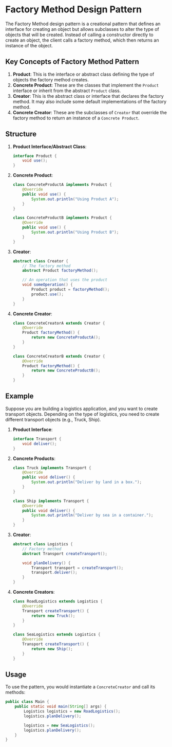 # Factory Method Design Pattern

The Factory Method design pattern is a creational pattern that defines an interface for creating an object but allows subclasses to alter the type of objects that will be created. Instead of calling a constructor directly to create an object, the client calls a factory method, which then returns an instance of the object.

## Key Concepts of Factory Method Pattern

1. **Product**: This is the interface or abstract class defining the type of objects the factory method creates.
2. **Concrete Product**: These are the classes that implement the `Product` interface or inherit from the abstract `Product` class.
3. **Creator**: This is the abstract class or interface that declares the factory method. It may also include some default implementations of the factory method.
4. **Concrete Creator**: These are the subclasses of `Creator` that override the factory method to return an instance of a `Concrete Product`.

## Structure

1. **Product Interface/Abstract Class**:
    ```java
    interface Product {
        void use();
    }
    ```

2. **Concrete Product**:
    ```java
    class ConcreteProductA implements Product {
        @Override
        public void use() {
            System.out.println("Using Product A");
        }
    }

    class ConcreteProductB implements Product {
        @Override
        public void use() {
            System.out.println("Using Product B");
        }
    }
    ```

3. **Creator**:
    ```java
    abstract class Creator {
        // The factory method
        abstract Product factoryMethod();

        // An operation that uses the product
        void someOperation() {
            Product product = factoryMethod();
            product.use();
        }
    }
    ```

4. **Concrete Creator**:
    ```java
    class ConcreteCreatorA extends Creator {
        @Override
        Product factoryMethod() {
            return new ConcreteProductA();
        }
    }

    class ConcreteCreatorB extends Creator {
        @Override
        Product factoryMethod() {
            return new ConcreteProductB();
        }
    }
    ```

## Example

Suppose you are building a logistics application, and you want to create transport objects. Depending on the type of logistics, you need to create different transport objects (e.g., Truck, Ship).

1. **Product Interface**:
    ```java
    interface Transport {
        void deliver();
    }
    ```

2. **Concrete Products**:
    ```java
    class Truck implements Transport {
        @Override
        public void deliver() {
            System.out.println("Deliver by land in a box.");
        }
    }

    class Ship implements Transport {
        @Override
        public void deliver() {
            System.out.println("Deliver by sea in a container.");
        }
    }
    ```

3. **Creator**:
    ```java
    abstract class Logistics {
        // Factory method
        abstract Transport createTransport();

        void planDelivery() {
            Transport transport = createTransport();
            transport.deliver();
        }
    }
    ```

4. **Concrete Creators**:
    ```java
    class RoadLogistics extends Logistics {
        @Override
        Transport createTransport() {
            return new Truck();
        }
    }

    class SeaLogistics extends Logistics {
        @Override
        Transport createTransport() {
            return new Ship();
        }
    }
    ```

## Usage

To use the pattern, you would instantiate a `ConcreteCreator` and call its methods:

```java
public class Main {
    public static void main(String[] args) {
        Logistics logistics = new RoadLogistics();
        logistics.planDelivery();

        logistics = new SeaLogistics();
        logistics.planDelivery();
    }
}

